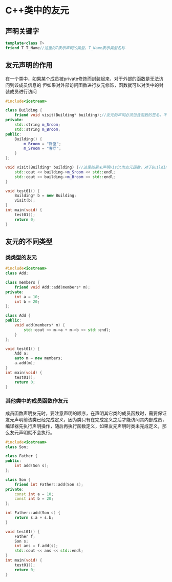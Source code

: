 # C++类中的友元
## 声明关键字
```cpp
template<class T>
friend T T_Name//这里的T表示声明的类型，T_Name表示类型名称
```
## 友元声明的作用
在一个类中，如果某个成员被private修饰而封装起来，对于外部的函数是无法访问到该成员信息的
但如果对外部访问函数进行友元修饰，函数就可以对类中的封装成员进行访问
```cpp
#include<iostream>

class Building {
	friend void visit(Building* building);//友元的声明必须包含函数的签名，不能只包含函数名
private:
	std::string m_Sroom;
	std::string m_Broom;
public:
	Building() {
		m_Broom = "卧室";
		m_Sroom = "客厅";
	}
};

void visit(Building* building) {//这里如果未声明visit为友元函数，对于Building函数中的私有成员是无法进行访问的
	std::cout << building->m_Sroom << std::endl;
	std::cout << building->m_Broom << std::endl;
}

void test01() {
	Building* b = new Building;
	visit(b);
}
int main(void) {
	test01();
	return 0;
}
```
## 友元的不同类型
### 类类型的友元
```cpp
#include<iostream>
class Add;

class members {
	friend void Add::add(members* m);
private:
	int a = 10;
	int b = 20;
};

class Add {
public:
	void add(members* m) {
		std::cout << m->a + m->b << std::endl;
	}
};

void test01() {
	Add a;
	auto m = new members;
	a.add(m);
}
int main(void) {
	test01();
	return 0;
}
```
### 其他类中的成员函数作友元
成员函数声明友元时，要注意声明的顺序，在声明其它类的成员函数时，需要保证友元声明前该类已经完成定义，因为类只有在完成定义之后才能访问其内部成员，编译器先执行声明操作，随后再执行函数定义，如果友元声明时类未完成定义，那么友元声明就不会执行。
```cpp
#include<iostream>
class Son;

class Father {
public:
	int add(Son s);
};

class Son {
	friend int Father::add(Son s);
private:
	const int a = 10;
	const int b = 20;
};

int Father::add(Son s) {
	return s.a + s.b;
}

void test01() {
	Father f;
	Son s;
	int ans = f.add(s);
	std::cout << ans << std::endl;
}
int main(void) {
	test01();
	return 0;
}
```

